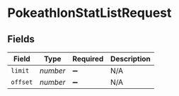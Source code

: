 # PokeathlonStatListRequest


## Fields

| Field              | Type               | Required           | Description        |
| ------------------ | ------------------ | ------------------ | ------------------ |
| `limit`            | *number*           | :heavy_minus_sign: | N/A                |
| `offset`           | *number*           | :heavy_minus_sign: | N/A                |